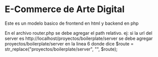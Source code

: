 # E-Commerce de Arte Digital 

Este es un modelo basico de frontend en html y backend en php

En el archivo router.php se debe agregar el path relativo. ej: 
si la url del server es http://localhost/proyectos/boilerplate/server se debe agregar proyectos/boilerplate/server en la linea 6 donde dice 
    $route = str_replace("proyectos/boilerplate/server", "", $route);


